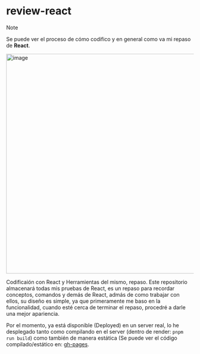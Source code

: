 # review-react

> [!NOTE]
> Se puede ver el proceso de cómo codifico y en general como va mi repaso de **React**.
> 
>   <a href="https://www.youtube.com/playlist?list=PLbrkyIFCPjn1RupeJfSM-7PBQs5sMZ2sa"><img width="1083" height="589" alt="image" src="https://cdn.jsdelivr.net/gh/tutosrive/images-projects-srm-trg@main/others/review-react-playlist.png" /></a>
>

Codificaión con React y Herramientas del mismo, repaso. Este repositorio almacenará todas mis pruebas de React, es un repaso para recordar conceptos, comandos y demás de React, admás de como trabajar con ellos, su diseño es simple, ya que primeramente me baso en la funcionalidad, cuando esté cerca de terminar el repaso, procedré a darle una mejor apariencia.

Por el momento, ya está disponible (Deployed) en un server real, lo he desplegado tanto como compilando en el server (dentro de render: `pnpm run build`) como también de manera estática (Se puede ver el código compilado/estático en: [gh-pages](https://github.com/tutosrive/review-react/tree/gh-pages).